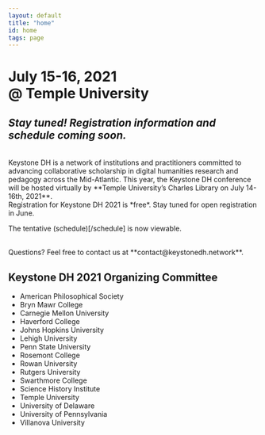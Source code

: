 ```yaml
---
layout: default
title: "home"
id: home
tags: page
---
```


# July 15-16, 2021<br/>@ Temple University

## ***Stay tuned! Registration information and schedule coming soon.***

<br/>
Keystone DH is a network of institutions and practitioners committed to advancing collaborative scholarship in digital humanities research and pedagogy across the Mid-Atlantic. This year, the Keystone DH conference will be hosted virtually by **Temple University’s Charles Library on July 14-16th, 2021**.

<br/>
Registration for Keystone DH 2021 is *free*. Stay tuned for open registration in June.

<br/>

The tentative (schedule)[/schedule] is now viewable. 

<br/>
Questions? Feel free to contact us at **contact@keystonedh.network**. 

<br/>

## Keystone DH 2021 Organizing Committee

- American Philosophical Society
- Bryn Mawr College
- Carnegie Mellon University
- Haverford College
- Johns Hopkins University
- Lehigh University
- Penn State University
- Rosemont College
- Rowan University
- Rutgers University
- Swarthmore College
- Science History Institute 
- Temple University
- University of Delaware
- University of Pennsylvania
- Villanova University

